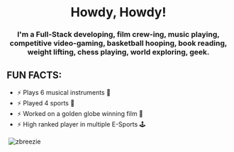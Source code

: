 <h1 align="center">Howdy, Howdy!</h1>
<h3 align="center">I'm a Full-Stack developing, film crew-ing, music playing, competitive video-gaming, basketball hooping, book reading, weight lifting, chess playing, world exploring, geek.</h3>


## FUN FACTS:
* ⚡ Plays 6 musical instruments 🎸
* ⚡ Played 4 sports 🏀
* ⚡ Worked on a golden globe winning film 🎥
* ⚡ High ranked player in multiple E-Sports 🕹️

<p align="left">
</p>

<p>&nbsp;<img align="center" src="https://github-readme-stats.vercel.app/api?username=zbreezie&show_icons=true&locale=en&theme=highcontrast&hide=stars" alt="zbreezie" /></p>
